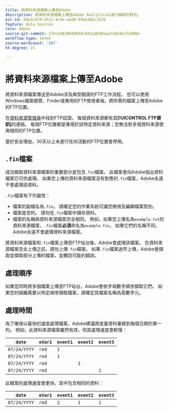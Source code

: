 ```yaml
---
title: 將資料來源檔案上傳至Adobe
description: 將資料來源檔案上傳至Adobe Analytics以進行擷取的程式。
exl-id: 64e3cd70-b511-4c4e-abd0-94eb36bc3519
feature: Data Sources
role: Admin
source-git-commit: 27bcbd638848650c842ad8d8aaa7ab59e27e900e
workflow-type: tm+mt
source-wordcount: '367'
ht-degree: 1%

---
```


# 將資料來源檔案上傳至Adobe

將資料來源檔案傳送至Adobe涉及典型驗證的FTP工作流程。 您可以使用Windows檔案總管、Finder或專用的FTP使用者端，將所需的檔案上傳至Adobe的FTP位置。

在[資料來源管理員](manage.md)中找到FTP認證。 每個資料來源都有其&#x200B;**[!UICONTROL FTP資訊]**&#x200B;的連結。 每個FTP位置都是專用於該特定資料來源；您無法對多個資料來源使用相同的FTP位置。

基於安全理由，30天以上未進行任何活動的FTP位置會停用。

## `.fin`檔案

成功擷取資料來源檔案的重要部分是包含`.fin`檔案。 此檔案會向Adobe指出資料檔案已可供處理。 如果您上傳的資料來源檔案沒有對應的`.fin`檔案，Adobe永遠不會處理該資料。

`.fin`檔案有下列屬性：

* 檔案的副檔名為`.fin`。 請確定您的作業系統可讓您檢視及編輯檔案型別。
* 檔案是空的。 請勿在`.fin`檔案中儲存資料。
* 檔案的名稱與資料來源檔案完全相同。 例如，如果您上傳名為`example.txt`的資料來源檔案，`.fin`檔案&#x200B;**必須**&#x200B;命名為`example.fin`。 如果它們的名稱不同，Adobe永遠不會處理資料來源檔案。

將資料來源檔案和`.fin`檔案上傳至FTP站台後，Adobe會處理該檔案。 在資料來源檔案完全上傳之前，請勿上傳`.fin`檔案。 如果`.fin`檔案過早上傳，Adobe會擷取並擷取部分上傳的檔案，並擲回可能的錯誤。

## 處理順序

如果您同時將多個檔案上傳至FTP站台，Adobe會依字母數字順序擷取它們。 如果您的組織需要以特定順序擷取檔案，請確定其檔案名稱為英數字元。

## 處理時間

為了確保以最快的速度處理檔案，Adobe建議將度量資料彙總到每個日期的單一列。 例如，此資料來源檔案雖然有效，但其處理速度會較慢：

| `date` | `eVar1` | `event1` | `event2` | `event3` |
| --- | --- | --- | --- | --- |
| `07/24/YYYY` | `red` | `1` | | |
| `07/24/YYYY` | `red` | `1` | | |
| `07/24/YYYY` | `red` | | `1` | |
| `07/24/YYYY` | `red` | | | `1` |

此檔案的處理速度會更快，其中包含相同的資料：

| `date` | `eVar1` | `event1` | `event2` | `event3` |
| --- | --- | --- | --- | --- |
| `07/24/YYYY` | `red` | `2` | `1` | `1` |
